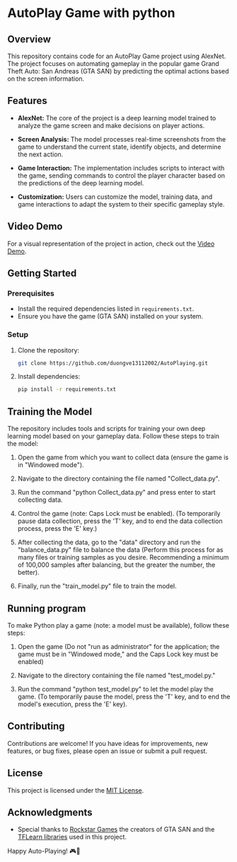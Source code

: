 # AutoPlay Game with python

## Overview

This repository contains code for an AutoPlay Game project using AlexNet. The project focuses on automating gameplay in the popular game Grand Theft Auto: San Andreas (GTA SAN) by predicting the optimal actions based on the screen information.

## Features

- **AlexNet:** The core of the project is a deep learning model trained to analyze the game screen and make decisions on player actions.

- **Screen Analysis:** The model processes real-time screenshots from the game to understand the current state, identify objects, and determine the next action.

- **Game Interaction:** The implementation includes scripts to interact with the game, sending commands to control the player character based on the predictions of the deep learning model.

- **Customization:** Users can customize the model, training data, and game interactions to adapt the system to their specific gameplay style.

## Video Demo

For a visual representation of the project in action, check out the [Video Demo](https://drive.google.com/file/d/1c0I4HnZ23pf9E7TkXGzzJUXH669avizz/view?usp=sharing).

## Getting Started

### Prerequisites

- Install the required dependencies listed in `requirements.txt`.
- Ensure you have the game (GTA SAN) installed on your system.

### Setup

1. Clone the repository:

   ```bash
   git clone https://github.com/duongve13112002/AutoPlaying.git
   ```

2. Install dependencies:

   ```bash
   pip install -r requirements.txt
   ```

## Training the Model

The repository includes tools and scripts for training your own deep learning model based on your gameplay data. Follow these steps to train the model:

1. Open the game from which you want to collect data (ensure the game is in "Windowed mode").

2. Navigate to the directory containing the file named "Collect_data.py".

3. Run the command "python Collect_data.py" and press enter to start collecting data.

4. Control the game (note: Caps Lock must be enabled). (To temporarily pause data collection, press the 'T' key, and to end the data collection process, press the 'E' key.)

5. After collecting the data, go to the "data" directory and run the "balance_data.py" file to balance the data (Perform this process for as many files or training samples as you desire. Recommending a minimum of 100,000 samples after balancing, but the greater the number, the better).

6. Finally, run the "train_model.py" file to train the model.

## Running program

To make Python play a game (note: a model must be available), follow these steps:

1. Open the game (Do not "run as administrator" for the application; the game must be in "Windowed mode," and the Caps Lock key must be enabled)

2. Navigate to the directory containing the file named "test_model.py."

3. Run the command "python test_model.py" to let the model play the game. (To temporarily pause the model, press the 'T' key, and to end the model's execution, press the 'E' key).


## Contributing

Contributions are welcome! If you have ideas for improvements, new features, or bug fixes, please open an issue or submit a pull request.

## License

This project is licensed under the [MIT License](LICENSE).

## Acknowledgments

- Special thanks to [Rockstar Games](https://www.rockstargames.com/) the creators of GTA SAN and the [TFLearn libraries](https://github.com/tflearn/tflearn) used in this project.

Happy Auto-Playing! 🎮🚗


